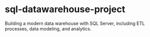 # sql-datawarehouse-project
Building a modern data warehouse with SQL Server, including ETL processes, data modeling, and analytics.
